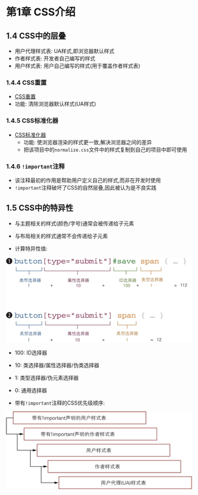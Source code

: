 # 第1章 CSS介绍

## 1.4 CSS中的层叠

- 用户代理样式表: UA样式,即浏览器默认样式
- 作者样式表: 开发者自己编写的样式
- 用户样式表: 用户自己编写的样式(用于覆盖作者样式表)

### 1.4.4 CSS重置

- [CSS重置](https://meyerweb.com/eric/tools/css/reset/)
- 功能: 清除浏览器默认样式(UA样式)

### 1.4.5 CSS标准化器

- [CSS标准化器](https://github.com/necolas/normalize.css)
  - 功能: 使浏览器渲染的样式更一致,解决浏览器之间的差异 
  - 把该项目中的`normalize.css`文件中的样式复制到自己的项目中即可使用

### 1.4.6 `!important`注释

- 该注释最初的作用是帮助用户定义自己的样式,而非在开发时使用
- `!important`注释破坏了CSS的自然层叠,因此被认为是不良实践

## 1.5 CSS中的特异性

- 与主题相关的样式(颜色/字号)通常会被传递给子元素
- 与布局相关的样式通常不会传递给子元素

- 计算特异性值:

![计算特异性值](./img/计算特异性值.png)

- 100: ID选择器
- 10: 类选择器/属性选择器/伪类选择器
- 1: 类型选择器/伪元素选择器
- 0: 通用选择器

- 带有`!important`注释的CSS优先级顺序:

![带有!important注释的CSS优先级顺序](./img/带有!important注释的CSS优先级顺序.png)
